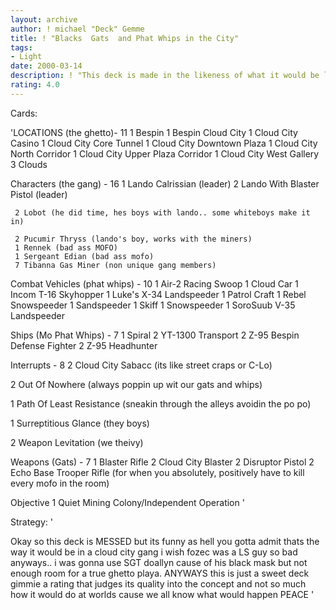 ```yaml
---
layout: archive
author: ! michael "Deck" Gemme
title: ! "Blacks  Gats  and Phat Whips in the City"
tags:
- Light
date: 2000-03-14
description: ! "This deck is made in the likeness of what it would be like in the SWCCG ghettomany cards will have their own descriptions as to why they will be in the deck"
rating: 4.0
---
```

Cards: 

'LOCATIONS (the ghetto)- 11
    1 Bespin
    1 Bespin Cloud City
    1 Cloud City Casino
    1 Cloud City Core Tunnel
    1 Cloud City Downtown Plaza
    1 Cloud City North Corridor
    1 Cloud City Upper Plaza Corridor
    1 Cloud City West Gallery
    3 Clouds

Characters (the gang) - 16
     1 Lando Calrissian (leader)
     2 Lando With Blaster Pistol (leader)

     2 Lobot (he did time, hes boys with lando.. some whiteboys make it in)

     2 Pucumir Thryss (lando's boy, works with the miners)
     1 Rennek (bad ass MOFO)
     1 Sergeant Edian (bad ass mofo)
     7 Tibanna Gas Miner (non unique gang members)

Combat Vehicles (phat whips) - 10
     1 Air-2 Racing Swoop
     1 Cloud Car
     1 Incom T-16 Skyhopper
     1 Luke's X-34 Landspeeder
     1 Patrol Craft
     1 Rebel Snowspeeder
     1 Sandspeeder
     1 Skiff
     1 Snowspeeder
     1 SoroSuub V-35 Landspeeder

Ships (Mo Phat Whips) - 7
     1 Spiral
     2 YT-1300 Transport
     2 Z-95 Bespin Defense Fighter
     2 Z-95 Headhunter

Interrupts - 8
  2 Cloud City Sabacc (its like street craps or C-Lo)

  2 Out Of Nowhere (always poppin up wit our gats and whips)

  1 Path Of Least Resistance (sneakin through the alleys avoidin the po po)

  1 Surreptitious Glance (they boys)

  2 Weapon Levitation (we theivy)

Weapons (Gats) - 7
     1 Blaster Rifle
     2 Cloud City Blaster
     2 Disruptor Pistol
     2 Echo Base Trooper Rifle (for when you absolutely, positively have to kill every mofo in the room)

Objective
     1 Quiet Mining Colony/Independent Operation
'

Strategy: '

Okay so this deck is MESSED
but its funny as hell you gotta admit
thats the way it would be in a cloud city gang
i wish fozec was a LS guy so bad
anyways.. i was gonna use SGT doallyn cause of his black mask but not enough room for a true ghetto playa.  ANYWAYS this is just a sweet deck
gimmie a rating that judges its quality into the concept and not so much how it would do at worlds cause we all know what would happen
PEACE '